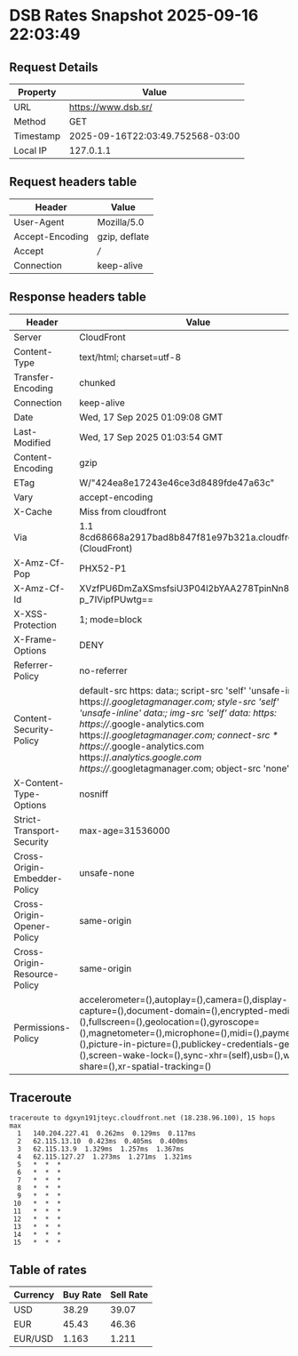 # DSB Rates Snapshot 2025-09-16 22:03:49
## Request Details

| Property | Value |
|----------|-------|
| URL | https://www.dsb.sr/ |
| Method | GET |
| Timestamp | 2025-09-16T22:03:49.752568-03:00 |
| Local IP | 127.0.1.1 |
    
## Request headers table

| Header | Value |
|--------|-------|
| User-Agent | Mozilla/5.0 |
| Accept-Encoding | gzip, deflate |
| Accept | */* |
| Connection | keep-alive |

    
## Response headers table
| Header | Value |
|--------|-------|
| Server | CloudFront |
| Content-Type | text/html; charset=utf-8 |
| Transfer-Encoding | chunked |
| Connection | keep-alive |
| Date | Wed, 17 Sep 2025 01:09:08 GMT |
| Last-Modified | Wed, 17 Sep 2025 01:03:54 GMT |
| Content-Encoding | gzip |
| ETag | W/"424ea8e17243e46ce3d8489fde47a63c" |
| Vary | accept-encoding |
| X-Cache | Miss from cloudfront |
| Via | 1.1 8cd68668a2917bad8b847f81e97b321a.cloudfront.net (CloudFront) |
| X-Amz-Cf-Pop | PHX52-P1 |
| X-Amz-Cf-Id | XVzfPU6DmZaXSmsfsiU3P04l2bYAA278TpinNn8A-p_7IVipfPUwtg== |
| X-XSS-Protection | 1; mode=block |
| X-Frame-Options | DENY |
| Referrer-Policy | no-referrer |
| Content-Security-Policy | default-src https: data:; script-src 'self' 'unsafe-inline' https://*.googletagmanager.com; style-src 'self' 'unsafe-inline' data:; img-src 'self' data: https: https://*.google-analytics.com https://*.googletagmanager.com; connect-src * https://*.google-analytics.com https://*.analytics.google.com https://*.googletagmanager.com; object-src 'none' |
| X-Content-Type-Options | nosniff |
| Strict-Transport-Security | max-age=31536000 |
| Cross-Origin-Embedder-Policy | unsafe-none |
| Cross-Origin-Opener-Policy | same-origin |
| Cross-Origin-Resource-Policy | same-origin |
| Permissions-Policy | accelerometer=(),autoplay=(),camera=(),display-capture=(),document-domain=(),encrypted-media=(),fullscreen=(),geolocation=(),gyroscope=(),magnetometer=(),microphone=(),midi=(),payment=(),picture-in-picture=(),publickey-credentials-get=(),screen-wake-lock=(),sync-xhr=(self),usb=(),web-share=(),xr-spatial-tracking=() |

## Traceroute 

```
traceroute to dgxyn191jteyc.cloudfront.net (18.238.96.100), 15 hops max
  1   140.204.227.41  0.262ms  0.129ms  0.117ms 
  2   62.115.13.10  0.423ms  0.405ms  0.400ms 
  3   62.115.13.9  1.329ms  1.257ms  1.367ms 
  4   62.115.127.27  1.273ms  1.271ms  1.321ms 
  5   *  *  * 
  6   *  *  * 
  7   *  *  * 
  8   *  *  * 
  9   *  *  * 
 10   *  *  * 
 11   *  *  * 
 12   *  *  * 
 13   *  *  * 
 14   *  *  * 
 15   *  *  * 

```


## Table of rates

| Currency | Buy Rate | Sell Rate |
|----------|----------|-----------|
| USD | 38.29 | 39.07 |
| EUR | 45.43 | 46.36 |
| EUR/USD | 1.163 | 1.211 |
